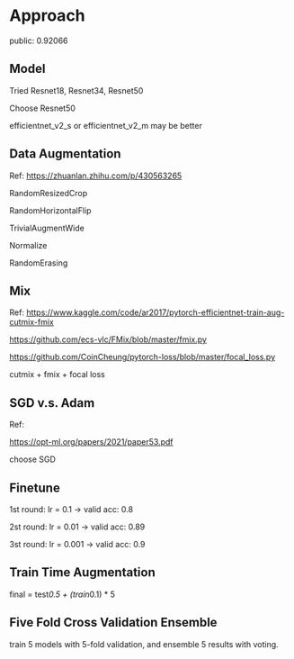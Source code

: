 # Approach

public: 0.92066

## Model

Tried Resnet18, Resnet34, Resnet50

Choose Resnet50

efficientnet_v2_s or efficientnet_v2_m may be better

## Data Augmentation

Ref: 
https://zhuanlan.zhihu.com/p/430563265

RandomResizedCrop

RandomHorizontalFlip

TrivialAugmentWide

Normalize

RandomErasing

## Mix

Ref: 
https://www.kaggle.com/code/ar2017/pytorch-efficientnet-train-aug-cutmix-fmix

https://github.com/ecs-vlc/FMix/blob/master/fmix.py

https://github.com/CoinCheung/pytorch-loss/blob/master/focal_loss.py

cutmix + fmix + focal loss

## SGD v.s. Adam

Ref: 

https://opt-ml.org/papers/2021/paper53.pdf

choose SGD

## Finetune

1st round: lr = 0.1   -> valid acc: 0.8

2st round: lr = 0.01  -> valid acc: 0.89

3st round: lr = 0.001 -> valid acc: 0.9

## Train Time Augmentation

final = test*0.5 + (train*0.1) * 5

## Five Fold Cross Validation Ensemble

train 5 models with 5-fold validation, and ensemble 5 results with voting.